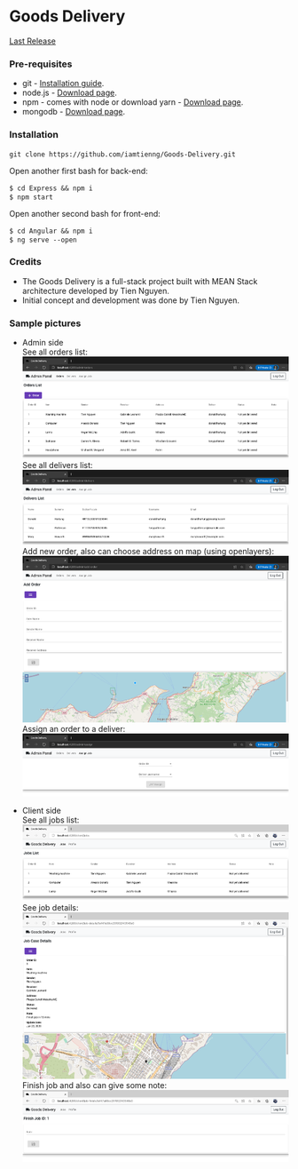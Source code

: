 # Goods Delivery
[Last Release](https://github.com/iamtienng/Goods-Delivery/releases)

### Pre-requisites
* git - [Installation guide](https://git-scm.com/book/en/v2/Getting-Started-Installing-Git).
* node.js - [Download page](https://nodejs.org/en/download/).
* npm - comes with node or download yarn - [Download page](https://yarnpkg.com/lang/en/docs/install).
* mongodb - [Download page](https://www.mongodb.com/download-center/community).

### Installation 
``` 
git clone https://github.com/iamtienng/Goods-Delivery.git
``` 
Open another first bash for back-end:
``` 
$ cd Express && npm i
$ npm start
``` 
Open another second bash for front-end:
``` 
$ cd Angular && npm i
$ ng serve --open
``` 

### Credits 
- The Goods Delivery is a full-stack project built with MEAN Stack architecture developed by Tien Nguyen.
- Initial concept and development was done by Tien Nguyen.

### Sample pictures
* Admin side
<BR>See all orders list:
  ![alt text](https://raw.githubusercontent.com/iamtienng/Goods-Delivery/master/Samples/Picture1.png?token=AIN2U5VRH7OTOD2IGD6Y74C7B3JJU)
<BR>See all delivers list:
  ![alt text](https://raw.githubusercontent.com/iamtienng/Goods-Delivery/master/Samples/Picture2.png?token=AIN2U5SXCUFASFYJE3HGKJC7B3KDE)
<BR>Add new order, also can choose address on map (using openlayers):
  ![alt text](https://raw.githubusercontent.com/iamtienng/Goods-Delivery/master/Samples/Picture4.png?token=AIN2U5QDZCXTKMEGOO57WWC7B3KEO)
<BR>Assign an order to a deliver:
  ![alt text](https://raw.githubusercontent.com/iamtienng/Goods-Delivery/master/Samples/Picture3.png?token=AIN2U5QEGRCEM7VPAUF6M4S7B3KEY)

* Client side
<BR>See all jobs list:
  ![alt text](https://raw.githubusercontent.com/iamtienng/Goods-Delivery/master/Samples/Picture5.png?token=AIN2U5QMRFANDA26JGP3Y4S7B3KFA)
<BR>See job details:
  ![alt text](https://raw.githubusercontent.com/iamtienng/Goods-Delivery/master/Samples/Picture6.png?token=AIN2U5QRBVG22M7FSLC7DBK7B3KFI)
<BR>Finish job and also can give some note:
  ![alt text](https://raw.githubusercontent.com/iamtienng/Goods-Delivery/master/Samples/Picture7.png?token=AIN2U5WU57APA45RNYCTJ3K7B3KFQ)
